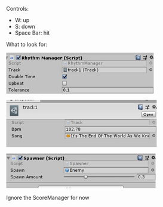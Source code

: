 Controls: 
- W: up
- S: down
- Space Bar: hit

What to look for:

![Rhythm Manager](rtmManager.png)

![Track Scriptable Object](track.png)

![EnemySpawner](spawner.png)

Ignore the ScoreManager for now